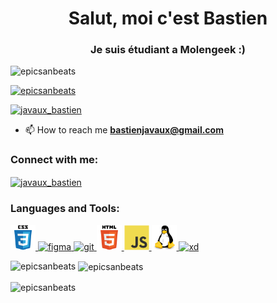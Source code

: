 <h1 align="center">Salut, moi c'est Bastien</h1>
<h3 align="center">Je suis étudiant a Molengeek :)</h3>

<p align="left"> <img src="https://komarev.com/ghpvc/?username=epicsanbeats&label=Profile%20views&color=0e75b6&style=flat" alt="epicsanbeats" /> </p>

<p align="left"> <a href="https://github.com/ryo-ma/github-profile-trophy"><img src="https://github-profile-trophy.vercel.app/?username=epicsanbeats" alt="epicsanbeats" /></a> </p>

<p align="left"> <a href="https://twitter.com/javaux_bastien" target="blank"><img src="https://img.shields.io/twitter/follow/javaux_bastien?logo=twitter&style=for-the-badge" alt="javaux_bastien" /></a> </p>

- 📫 How to reach me **bastienjavaux@gmail.com**

<h3 align="left">Connect with me:</h3>
<p align="left">
<a href="https://twitter.com/javaux_bastien" target="blank"><img align="center" src="https://raw.githubusercontent.com/rahuldkjain/github-profile-readme-generator/master/src/images/icons/Social/twitter.svg" alt="javaux_bastien" height="30" width="40" /></a>
</p>

<h3 align="left">Languages and Tools:</h3>
<p align="left"> <a href="https://www.w3schools.com/css/" target="_blank" rel="noreferrer"> <img src="https://raw.githubusercontent.com/devicons/devicon/master/icons/css3/css3-original-wordmark.svg" alt="css3" width="40" height="40"/> </a> <a href="https://www.figma.com/" target="_blank" rel="noreferrer"> <img src="https://www.vectorlogo.zone/logos/figma/figma-icon.svg" alt="figma" width="40" height="40"/> </a> <a href="https://git-scm.com/" target="_blank" rel="noreferrer"> <img src="https://www.vectorlogo.zone/logos/git-scm/git-scm-icon.svg" alt="git" width="40" height="40"/> </a> <a href="https://www.w3.org/html/" target="_blank" rel="noreferrer"> <img src="https://raw.githubusercontent.com/devicons/devicon/master/icons/html5/html5-original-wordmark.svg" alt="html5" width="40" height="40"/> </a> <a href="https://developer.mozilla.org/en-US/docs/Web/JavaScript" target="_blank" rel="noreferrer"> <img src="https://raw.githubusercontent.com/devicons/devicon/master/icons/javascript/javascript-original.svg" alt="javascript" width="40" height="40"/> </a> <a href="https://www.linux.org/" target="_blank" rel="noreferrer"> <img src="https://raw.githubusercontent.com/devicons/devicon/master/icons/linux/linux-original.svg" alt="linux" width="40" height="40"/> </a> <a href="https://www.adobe.com/products/xd.html" target="_blank" rel="noreferrer"> <img src="https://cdn.worldvectorlogo.com/logos/adobe-xd.svg" alt="xd" width="40" height="40"/> </a> </p>

<p><img align="left" src="https://github-readme-stats.vercel.app/api/top-langs?username=epicsanbeats&show_icons=true&locale=en&layout=compact" alt="epicsanbeats" /></p>

<p>&nbsp;<img align="center" src="https://github-readme-stats.vercel.app/api?username=epicsanbeats&show_icons=true&locale=en" alt="epicsanbeats" /></p>

<p><img align="center" src="https://github-readme-streak-stats.herokuapp.com/?user=epicsanbeats&" alt="epicsanbeats" /></p>
